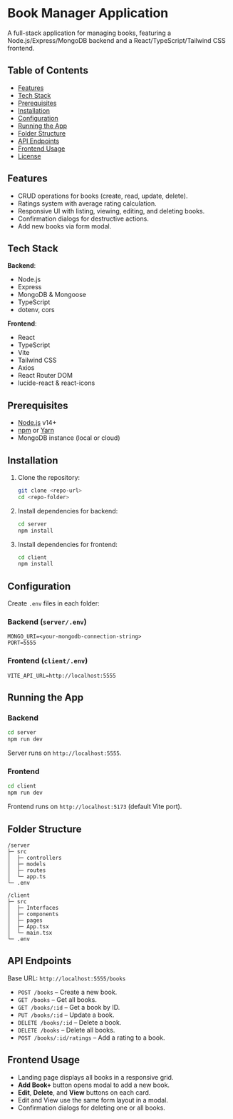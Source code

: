 # Book Manager Application

A full-stack application for managing books, featuring a Node.js/Express/MongoDB backend and a React/TypeScript/Tailwind CSS frontend.

## Table of Contents

- [Features](#features)
- [Tech Stack](#tech-stack)
- [Prerequisites](#prerequisites)
- [Installation](#installation)
- [Configuration](#configuration)
- [Running the App](#running-the-app)
- [Folder Structure](#folder-structure)
- [API Endpoints](#api-endpoints)
- [Frontend Usage](#frontend-usage)
- [License](#license)

## Features

- CRUD operations for books (create, read, update, delete).
- Ratings system with average rating calculation.
- Responsive UI with listing, viewing, editing, and deleting books.
- Confirmation dialogs for destructive actions.
- Add new books via form modal.

## Tech Stack

**Backend**:

- Node.js
- Express
- MongoDB & Mongoose
- TypeScript
- dotenv, cors

**Frontend**:

- React
- TypeScript
- Vite
- Tailwind CSS
- Axios
- React Router DOM
- lucide-react & react-icons

## Prerequisites

- [Node.js](https://nodejs.org/) v14+
- [npm](https://www.npmjs.com/) or [Yarn](https://yarnpkg.com/)
- MongoDB instance (local or cloud)

## Installation

1. Clone the repository:

   ```bash
   git clone <repo-url>
   cd <repo-folder>
   ```

2. Install dependencies for backend:

   ```bash
   cd server
   npm install
   ```

3. Install dependencies for frontend:

   ```bash
   cd client
   npm install
   ```

## Configuration

Create `.env` files in each folder:

### Backend (`server/.env`)

```dotenv
MONGO_URI=<your-mongodb-connection-string>
PORT=5555
```

### Frontend (`client/.env`)

```dotenv
VITE_API_URL=http://localhost:5555
```

## Running the App

### Backend

```bash
cd server
npm run dev
```

Server runs on `http://localhost:5555`.

### Frontend

```bash
cd client
npm run dev
```

Frontend runs on `http://localhost:5173` (default Vite port).

## Folder Structure

```
/server
├─ src
│  ├─ controllers
│  ├─ models
│  ├─ routes
│  └─ app.ts
└─ .env

/client
├─ src
│  ├─ Interfaces
│  ├─ components
│  ├─ pages
│  ├─ App.tsx
│  └─ main.tsx
└─ .env
```

## API Endpoints

Base URL: `http://localhost:5555/books`

- `POST /books` – Create a new book.
- `GET /books` – Get all books.
- `GET /books/:id` – Get a book by ID.
- `PUT /books/:id` – Update a book.
- `DELETE /books/:id` – Delete a book.
- `DELETE /books` – Delete all books.
- `POST /books/:id/ratings` – Add a rating to a book.

## Frontend Usage

- Landing page displays all books in a responsive grid.
- **Add Book+** button opens modal to add a new book.
- **Edit**, **Delete**, and **View** buttons on each card.
- Edit and View use the same form layout in a modal.
- Confirmation dialogs for deleting one or all books.
